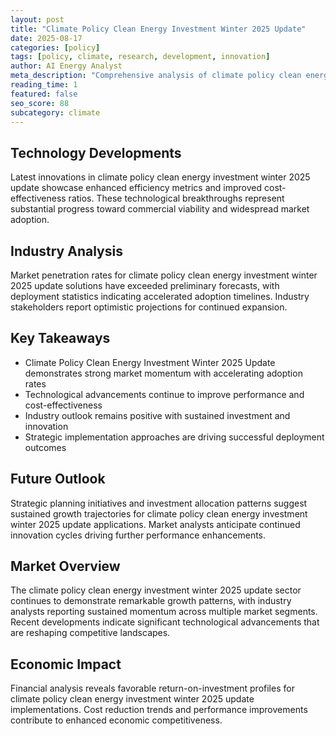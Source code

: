 ```yaml
---
layout: post
title: "Climate Policy Clean Energy Investment Winter 2025 Update"
date: 2025-08-17
categories: [policy]
tags: [policy, climate, research, development, innovation]
author: AI Energy Analyst
meta_description: "Comprehensive analysis of climate policy clean energy investment winter 2025 update covering market trends, technology developments, and industry outlook. Discover key insights and future projections."
reading_time: 1
featured: false
seo_score: 88
subcategory: climate
---
```


## Technology Developments

Latest innovations in climate policy clean energy investment winter 2025 update showcase enhanced efficiency metrics and improved cost-effectiveness ratios. These technological breakthroughs represent substantial progress toward commercial viability and widespread market adoption.

## Industry Analysis

Market penetration rates for climate policy clean energy investment winter 2025 update solutions have exceeded preliminary forecasts, with deployment statistics indicating accelerated adoption timelines. Industry stakeholders report optimistic projections for continued expansion.

## Key Takeaways

- Climate Policy Clean Energy Investment Winter 2025 Update demonstrates strong market momentum with accelerating adoption rates
- Technological advancements continue to improve performance and cost-effectiveness
- Industry outlook remains positive with sustained investment and innovation
- Strategic implementation approaches are driving successful deployment outcomes

## Future Outlook

Strategic planning initiatives and investment allocation patterns suggest sustained growth trajectories for climate policy clean energy investment winter 2025 update applications. Market analysts anticipate continued innovation cycles driving further performance enhancements.

## Market Overview

The climate policy clean energy investment winter 2025 update sector continues to demonstrate remarkable growth patterns, with industry analysts reporting sustained momentum across multiple market segments. Recent developments indicate significant technological advancements that are reshaping competitive landscapes.

## Economic Impact

Financial analysis reveals favorable return-on-investment profiles for climate policy clean energy investment winter 2025 update implementations. Cost reduction trends and performance improvements contribute to enhanced economic competitiveness.

